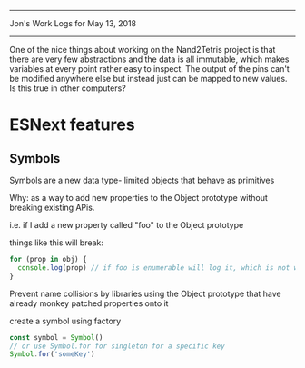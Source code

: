 *****************************************************************

Jon's Work Logs for May 13, 2018

*****************************************************************

One of the nice things about working on the Nand2Tetris project is that there are very few abstractions and the data is all immutable, which makes variables at every point rather easy to inspect.  The output of the pins can't be modified anywhere else but instead just can be mapped to new values.  Is this true in other computers?

# ESNext features

## Symbols

Symbols are a new data type- limited objects that behave as primitives

Why: as a way to add new properties to the Object prototype without breaking existing APis.

i.e. if I add a new property called "foo" to the Object prototype

things like this will break:
```js
for (prop in obj) {
  console.log(prop) // if foo is enumerable will log it, which is not what we want
}
```

Prevent name collisions by libraries using the Object prototype that have already monkey patched properties onto it

create a symbol using factory
```js
const symbol = Symbol()
// or use Symbol.for for singleton for a specific key
Symbol.for('someKey')
```